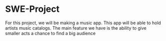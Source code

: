 # SWE-Project

For this project, we will be making a music app. This app will be able to hold artists music catalogs. The main feature we have is the ability to give smaller acts a chance to find a big audience

